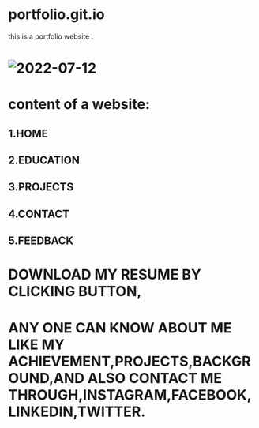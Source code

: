 # portfolio.git.io
this is a portfolio website .
# ![2022-07-12](https://user-images.githubusercontent.com/108080255/178390430-89d9abb3-38e6-451a-83dd-8c5dae6fad26.png)
# content of a website:
## 1.HOME
## 2.EDUCATION
## 3.PROJECTS
## 4.CONTACT 
## 5.FEEDBACK
# DOWNLOAD MY RESUME BY CLICKING BUTTON,
# ANY ONE CAN KNOW ABOUT ME LIKE MY ACHIEVEMENT,PROJECTS,BACKGROUND,AND ALSO CONTACT ME THROUGH,INSTAGRAM,FACEBOOK,LINKEDIN,TWITTER.

